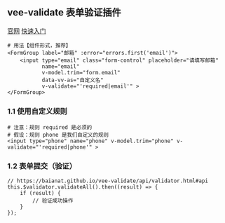 ## vee-validate 表单验证插件

[官网](https://baianat.github.io/vee-validate/guide/rules.html)
[快速入门](https://blog.happyhack.cn/2018/08/veevalidate-custom-validation-rules.html)

```
# 用法【组件形式，推荐】
<FormGroup label="邮箱" :error="errors.first('email')">
    <input type="email" class="form-control" placeholder="请填写邮箱"
           name="email"
           v-model.trim="form.email"
           data-vv-as="自定义名"
           v-validate="'required|email'" >
</FormGroup>
```

### 1.1 使用自定义规则
```
# 注意：规则 required 是必须的
# 假设：规则 phone 是我们自定义的规则
<input type="phone" name="phone" v-model.trim="phone" v-validate="'required|phone'" >
```

### 1.2 表单提交（验证）
```
// https://baianat.github.io/vee-validate/api/validator.html#api
this.$validator.validateAll().then((result) => {
    if (result) {
        // 验证成功操作
    }
});
```